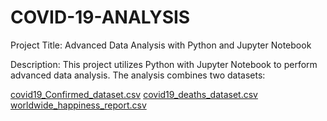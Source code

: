 # COVID-19-ANALYSIS

Project Title: Advanced Data Analysis with Python and Jupyter Notebook

Description:
This project utilizes Python with Jupyter Notebook to perform advanced data analysis. The analysis combines two datasets:

[covid19_Confirmed_dataset.csv](https://github.com/user-attachments/files/17930742/covid19_Confirmed_dataset.csv)
[covid19_deaths_dataset.csv](https://github.com/user-attachments/files/17930746/covid19_deaths_dataset.csv)
[worldwide_happiness_report.csv](https://github.com/user-attachments/files/17930747/worldwide_happiness_report.csv)
